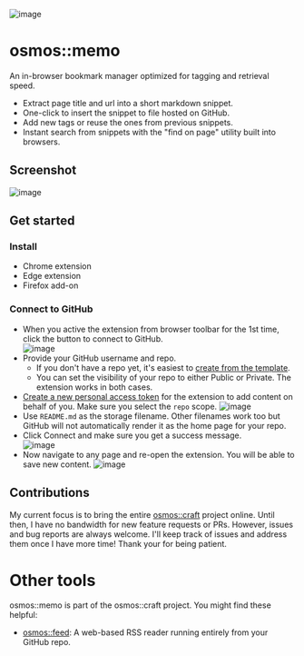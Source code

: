 ![image](https://user-images.githubusercontent.com/1895289/115134725-885c7100-9fc7-11eb-82c5-c3df07602cef.png)

# osmos::memo

An in-browser bookmark manager optimized for tagging and retrieval speed.

- Extract page title and url into a short markdown snippet.
- One-click to insert the snippet to file hosted on GitHub.
- Add new tags or reuse the ones from previous snippets.
- Instant search from snippets with the "find on page" utility built into browsers.

## Screenshot

![image](https://user-images.githubusercontent.com/1895289/115136045-ebeb9c00-9fd1-11eb-9d8d-11a7f7736ae9.png)


## Get started

### Install

- Chrome extension
- Edge extension
- Firefox add-on

### Connect to GitHub

- When you active the extension from browser toolbar for the 1st time, click the button to connect to GitHub.  
  ![image](https://user-images.githubusercontent.com/1895289/115136286-acbe4a80-9fd3-11eb-9c5f-7e14a1e8c38d.png)
- Provide your GitHub username and repo.
  - If you don't have a repo yet, it's easiest to [create from the template](https://github.com/login?return_to=%2Fosmoscraft%2Fosmosmemo-template%2Fgenerate).
  - You can set the visibility of your repo to either Public or Private. The extension works in both cases.
- [Create a new personal access token](https://github.com/settings/tokens/new) for the extension to  add content on behalf of you. Make sure you select the `repo` scope.
  ![image](https://user-images.githubusercontent.com/1895289/115136132-877d0c80-9fd2-11eb-9ec2-3b531e4445ea.png)
- Use `README.md` as the storage filename. Other filenames work too but GitHub will not automatically render it as the home page for your repo.  
- Click Connect and make sure you get a success message.  
  ![image](https://user-images.githubusercontent.com/1895289/115136197-243faa00-9fd3-11eb-829b-da1c3e6536e6.png)
- Now navigate to any page and re-open the extension. You will be able to save new content.
  ![image](https://user-images.githubusercontent.com/1895289/115136348-10487800-9fd4-11eb-9a40-81382fe5c0fb.png)
  
## Contributions
My current focus is to bring the entire [osmos::craft](https://osmoscraft.org) project online. Until then, I have no bandwidth for new feature requests or PRs. However, issues and bug reports are always welcome. I'll keep track of issues and address them once I have more time! Thank your for being patient.

# Other tools

osmos::memo is part of the osmos::craft project. You might find these helpful:
- [osmos::feed](https://github.com/osmoscraft/osmosfeed): A web-based RSS reader running entirely from your GitHub repo.
